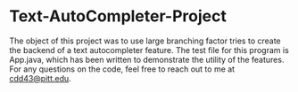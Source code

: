 # Text-AutoCompleter-Project
The object of this project was to use large branching factor tries to create the backend of a text autocompleter feature. The test file for this program is App.java, which has been written to demonstrate the utility of the features. For any questions on the code, feel free to reach out to me at cdd43@pitt.edu.
